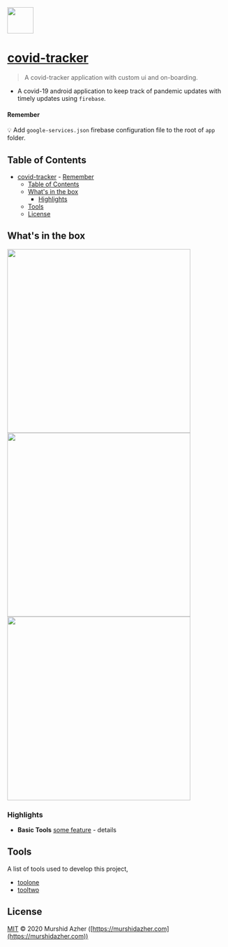<img src="https://raw.githubusercontent.com/murshidazher/covid-19/master/app/src/main/res/drawable/logo.png" width="60px">

# [covid-tracker](https://github.com/murshidazher/covid-19)

> A covid-tracker application with custom ui and on-boarding.

- A covid-19 android application to keep track of pandemic updates with timely updates using `firebase`.

#### Remember

💡 Add `google-services.json` firebase configuration file to the root of `app` folder.

## Table of Contents
- [covid-tracker](#covid-tracker)
      - [Remember](#remember)
  - [Table of Contents](#table-of-contents)
  - [What's in the box](#whats-in-the-box)
    - [Highlights](#highlights)
  - [Tools](#tools)
  - [License](#license)

## What's in the box

<p float="left">
<img src="https://raw.githubusercontent.com/murshidazher/covid-19/master/docs/on-boarding.gif" height="420px">

<img src="https://raw.githubusercontent.com/murshidazher/covid-19/master/docs/statistics.gif" height="420px">

<img src="https://raw.githubusercontent.com/murshidazher/covid-19/master/docs/filtering.gif" height="420px">
</p>

### Highlights

- **Basic Tools** [some feature]() - details

## Tools

A list of tools used to develop this project,

- [toolone]()
- [tooltwo]()

## License

[MIT](https://github.com/murshidazher/covid-19/master/app/src/main/LICENSE) &copy; 2020 Murshid Azher ([https://murshidazher.com](https://murshidazher.com))
